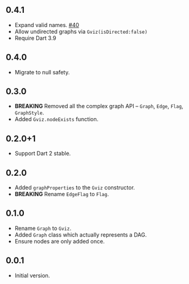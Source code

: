 ## 0.4.1

- Expand valid names. [#40](https://github.com/kevmoo/gviz/pull/40/)
- Allow undirected graphs via `Gviz(isDirected:false)`
- Require Dart 3.9

## 0.4.0

* Migrate to null safety.

## 0.3.0

* **BREAKING** Removed all the complex graph API – `Graph`, `Edge`, `Flag`, 
  `GraphStyle`.
* Added `Gviz.nodeExists` function.

## 0.2.0+1

* Support Dart 2 stable.

## 0.2.0

* Added `graphProperties` to the `Gviz` constructor.
* **BREAKING** Rename `EdgeFlag` to `Flag`.

## 0.1.0

* Rename `Graph` to `Gviz`.
* Added `Graph` class which actually represents a DAG.
* Ensure nodes are only added once.

## 0.0.1

* Initial version.
